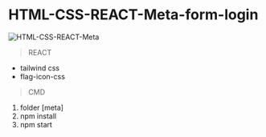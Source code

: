 # HTML-CSS-REACT-Meta-form-login

![HTML-CSS-REACT-Meta](https://user-images.githubusercontent.com/34841092/140824724-b9d3612b-f0e4-49c4-b22f-2bca287b9b34.jpg)

> REACT 
+ tailwind css
+ flag-icon-css 

> CMD 
1. folder [meta]
2. npm install
3. npm start
